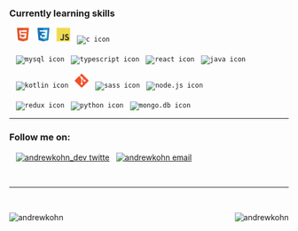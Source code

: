 <h3 align="left">Currently learning skills</h3>
&nbsp;&nbsp; <code><img height="25" src="https://raw.githubusercontent.com/devicons/devicon/master/icons/html5/html5-original.svg" alt="html5 icon"></code> &nbsp;
<code><img height="25" src="https://raw.githubusercontent.com/devicons/devicon/master/icons/css3/css3-original.svg" alt="css3 icon"></code> &nbsp;
<code><img height="25" src="https://raw.githubusercontent.com/devicons/devicon/master/icons/javascript/javascript-original.svg" alt="javascript icon"></code> &nbsp;
<code><img height="25" src="https://cdn.jsdelivr.net/npm/simple-icons@3.12.2/icons/c.svg" alt="c icon"></code>
<br/><br/>
&nbsp;&nbsp; <code><img height="25" src="https://cdn.jsdelivr.net/npm/simple-icons@3.12.2/icons/mysql.svg" alt="mysql icon"></code> &nbsp;
<code><img height="25" src="https://cdn.jsdelivr.net/npm/simple-icons@3.12.2/icons/typescript.svg" alt="typescript icon"></code> &nbsp;
<code><img height="25" src="https://cdn.jsdelivr.net/npm/simple-icons@3.12.2/icons/react.svg" alt="react icon"></code> &nbsp;
<code><img height="25" src="https://cdn.jsdelivr.net/npm/simple-icons@3.12.2/icons/java.svg" alt="java icon"></code>
<br/><br/>
&nbsp;&nbsp; <code><img height="25" src="https://cdn.jsdelivr.net/npm/simple-icons@3.12.2/icons/kotlin.svg" alt="kotlin icon"></code> &nbsp;
<code><img height="25" src="https://raw.githubusercontent.com/devicons/devicon/master/icons/git/git-original.svg" alt="git icon"></code> &nbsp;
<code><img height="25" src="https://cdn.jsdelivr.net/npm/simple-icons@3.12.2/icons/sass.svg" alt="sass icon"></code> &nbsp;
<code><img height="25" src="https://cdn.jsdelivr.net/npm/simple-icons@3.12.2/icons/node-dot-js.svg" alt="node.js icon"></code>
<br/><br/>
&nbsp;&nbsp; <code><img height="25" src="https://cdn.jsdelivr.net/npm/simple-icons@3.12.2/icons/redux.svg" alt="redux icon"></code> &nbsp;
<code><img height="25" src="https://cdn.jsdelivr.net/npm/simple-icons@3.12.2/icons/python.svg" alt="python icon"></code> &nbsp;
<code><img height="25" src="https://cdn.jsdelivr.net/npm/simple-icons@3.12.2/icons/mongodb.svg" alt="mongo.db icon"></code>

<hr>

<h3 align="left">Follow me on:</h3>
<p align="left">
  &nbsp;&nbsp;
<a href="https://twitter.com/andrewkohn_dev" target="blank"><img align="center" src="https://raw.githubusercontent.com/rahuldkjain/github-profile-readme-generator/master/src/images/icons/Social/twitter.svg" alt="andrewkohn_dev twitte" height="30" width="40" /></a>&nbsp;&nbsp;
<a href="mailto: andy@akohn.dev" target="blank"><img align="center" src="https://cdn-icons-png.flaticon.com/512/552/552486.png" alt="andrewkohn email" height="30" width="30" /></a>
<!-- <a href="https://instagram.com/andrewkohn_dev" target="blank"><img align="center" src="https://raw.githubusercontent.com/rahuldkjain/github-profile-readme-generator/master/src/images/icons/Social/instagram.svg" alt="andrewkohn_dev" height="30" width="40" /></a> -->
</p>

<br/>
<hr>
<br/>

<p >
<img align="left" src="https://github-readme-stats.vercel.app/api/top-langs?username=andrewkohn&show_icons=true&theme=tokyonight&locale=en" alt="andrewkohn" />
<!-- 
<img align="right" src="https://github-readme-stats.vercel.app/api?username=andrewkohn&show_icons=true&theme=tokyonight&locale=en" alt="andrewkohn" />
</p>
 -->
<p align="right"><img src="https://github-readme-streak-stats.herokuapp.com/?user=andrewkohn&theme=tokyonight" alt="andrewkohn" /></p>
